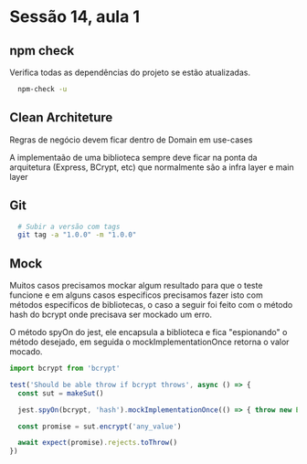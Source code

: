 # Sessão 14, aula 1

## npm check

Verifica todas as dependências do projeto se estão atualizadas.

```bash
  npm-check -u
```

## Clean Architeture

Regras de negócio devem ficar dentro de Domain em use-cases

A implementaão de uma biblioteca sempre deve ficar na ponta da arquitetura (Express, BCrypt, etc) que normalmente são a infra layer e main layer

## Git

```bash
  # Subir a versão com tags 
  git tag -a "1.0.0" -m "1.0.0"
```

## Mock

Muitos casos precisamos mockar algum resultado para que o teste funcione e em alguns casos especificos precisamos fazer isto com métodos especificos de bibliotecas, o caso a seguir foi feito com o método hash do bcrypt onde precisava ser mockado um erro.

O método spyOn do jest, ele encapsula a biblioteca e fica "espionando" o método desejado, em seguida o mockImplementationOnce retorna o valor mocado.

```js
import bcrypt from 'bcrypt'

test('Should be able throw if bcrypt throws', async () => {
  const sut = makeSut()

  jest.spyOn(bcrypt, 'hash').mockImplementationOnce(() => { throw new Error() })

  const promise = sut.encrypt('any_value')

  await expect(promise).rejects.toThrow()
})

```
